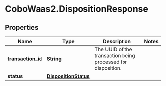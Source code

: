 # CoboWaas2.DispositionResponse

## Properties

Name | Type | Description | Notes
------------ | ------------- | ------------- | -------------
**transaction_id** | **String** | The UUID of the transaction being processed for disposition. | 
**status** | [**DispositionStatus**](DispositionStatus.md) |  | 


